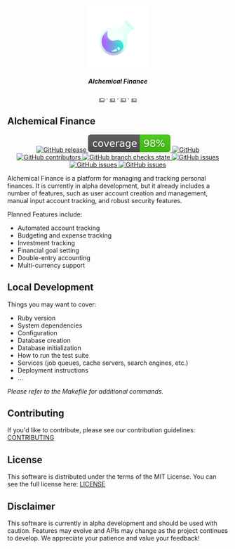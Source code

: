 <!-- **Project Image. (Optional)** -->
<div align="center">
    <a href="">
        <img src="public/images/logo.png?raw=true" alt="" height="140" />
    </a>
    <h5 align="center">
      Alchemical Finance
    </h5>
    <p align="center">
        <a target="_blank" href="">💵</a>
          &middot;
        <a target="_blank" href="">💷</a>
          &middot;
        <a target="_blank" href="">💴</a>
          &middot;
        <a target="_blank" href="">💶</a>
    </p>
</div>

<!-- **Project Title** -->

## Alchemical Finance

<!-- **Project Badges** -->
<p align="center">
    <a href="https://github.com/rubocop/rubocop">
        <img alt="GitHub release" src="https://img.shields.io/badge/code_style-rubocop-brightgreen.svg">
    </a>
    <a href="/coverage">
        <img alt="GitHub release" src="/coverage/coverage.svg">
    </a>
    <a href="/LICENSE.md">
        <img alt="GitHub" src="https://img.shields.io/github/license/HarrisFauntleroy/alchemical-finance">
    </a>
    <a href="https://github.com/HarrisFauntleroy/alchemical-finance/graphs/contributors">
        <img alt="GitHub contributors" src="https://img.shields.io/github/contributors-anon/HarrisFauntleroy/alchemical-finance">
    </a>
    <a href="https://github.com/HarrisFauntleroy/alchemical-finance/actions">
        <img alt="GitHub branch checks state" src="https://img.shields.io/github/checks-status/HarrisFauntleroy/alchemical-finance/main">
    </a>
    <a href="https://github.com/HarrisFauntleroy/alchemical-finance/issues?q=is%3Aopen+is%3Aissue">
        <img alt="GitHub issues" src="https://img.shields.io/github/issues/HarrisFauntleroy/alchemical-finance">
    </a>
    <a href="https://github.com/HarrisFauntleroy/alchemical-finance/issues?q=is%3Aopen+is%3Aissue">
        <img alt="GitHub issues" src="https://img.shields.io/github/last-commit/HarrisFauntleroy/alchemical-finance">
    </a>
    <a href="https://github.com/HarrisFauntleroy/alchemical-finance/issues?q=is%3Aopen+is%3Aissue">
        <img alt="GitHub issues" src="https://img.shields.io/github/commit-activity/w/HarrisFauntleroy/alchemical-finance">
    </a>
</p>

<!-- **Project Description** -->

Alchemical Finance is a platform for managing and tracking personal finances. It
is currently in alpha development, but it already includes a number of features,
such as user account creation and management, manual input account tracking, and
robust security features.

Planned Features include:
- Automated account tracking
- Budgeting and expense tracking
- Investment tracking
- Financial goal setting
- Double-entry accounting
- Multi-currency support

<!-- **Table of contents** -->
<!-- **Architecture (Optional)** -->
<!-- **Local development** -->

## Local Development

Things you may want to cover:

* Ruby version
* System dependencies
* Configuration
* Database creation
* Database initialization
* How to run the test suite
* Services (job queues, cache servers, search engines, etc.)
* Deployment instructions
* ...

_Please refer to the Makefile for additional commands._

<!-- **Contributing** -->

## Contributing

If you'd like to contribute, please see our contribution guidelines:
[CONTRIBUTING](CONTRIBUTING.md)

<!-- **License** -->

## License

This software is distributed under the terms of the MIT License. You can see the
full license here: [LICENSE](LICENSE.md)

<!-- **Disclaimer** -->

## Disclaimer

This software is currently in alpha development and should be used with caution.
Features may evolve and APIs may change as the project continues to develop. We
appreciate your patience and value your feedback!
